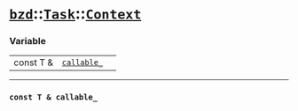 # [`bzd`](../../../index.md)::[`Task`](../../index.md)::[`Context`](../index.md)

### Variable
||||
|---:|:---|:---|
|const T &|[`callable_`](./index.md)||
------
### `const T & callable_`

